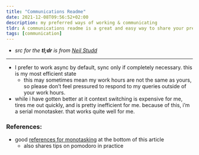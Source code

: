 ```yaml
---
title: "Communications Readme"
date: 2021-12-08T09:56:52+02:00
description: my preferred ways of working & communicating
tldr: A communications readme is a great and easy way to share your preferred ways of working with your colleagues. It removes ambiguities and helps to improve relationships. 🤝
tags: [communication]
---
```


- *src for the **tl;dr** is from [Neil Studd](https://blog.neilstudd.com/readme)*

---

* I prefer to work async by default, sync only if completely necessary. this is my most efficient state
    * this may sometimes mean my work hours are not the same as yours, so please don’t feel pressured to respond to my queries outside of your work hours.
* while i have gotten better at it context switching is expensive for me, tires me out quickly, and is pretty inefficient for me. because of this, i’m a serial monotasker. that works quite well for me.

### References:
* good [references for monotasking](https://www.softwaremeadows.com/posts/the_50-10_time_box_revising_pomodoro_for_software_development/) at the bottom of this article
  * also shares tips on pomodoro in practice
